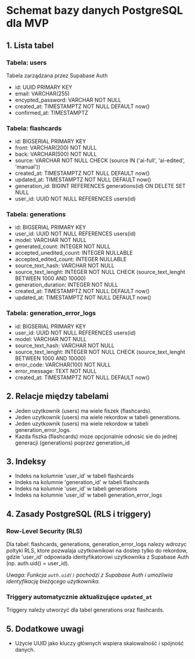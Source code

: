 # Schemat bazy danych PostgreSQL dla MVP

## 1. Lista tabel

### Tabela: users
Tabela zarządzana przez Supabase Auth

- id: UUID PRIMARY KEY
- email: VARCHAR(255)
- encypted_password: VARCHAR NOT NULL
- created_at: TIMESTAMPTZ NOT NULL DEFAULT now()
- confirmed_at: TIMESTAMPTZ

### Tabela: flashcards
- id: BIGSERIAL PRIMARY KEY
- front: VARCHAR(200) NOT NULL
- back: VARCHAR(500) NOT NULL
- source: VARCHAR NOT NULL CHECK (source IN ('ai-full', 'ai-edited', 'manual'))
- created_at: TIMESTAMPTZ NOT NULL DEFAULT now()
- updated_at: TIMESTAMPTZ NOT NULL DEFAULT now()
- generation_id: BIGINT REFERENCES generations(id) ON DELETE SET NULL
- user_id: UUID NOT NULL REFERENCES users(id)

### Tabela: generations
- id: BIGSERIAL PRIMARY KEY
- user_id: UUID NOT NULL REFERENCES users(id)
- model: VARCHAR NOT NULL
- generated_count: INTEGER NOT NULL
- accepted_unedited_count: INTEGER NULLABLE
- accepted_edited_count: INTEGER NULLABLE
- source_text_hash: VARCHAR NOT NULL
- source_text_lenght: INTEGER NOT NULL CHECK (source_text_lenght BETWEEN 1000 AND 10000)
- generation_duration: INTEGER NOT NULL
- created_at: TIMESTAMPTZ NOT NULL DEFAULT now()
- updated_at: TIMESTAMPTZ NOT NULL DEFAULT now()

### Tabela: generation_error_logs
- id: BIGSERIAL PRIMARY KEY
- user_id: UUID NOT NULL REFERENCES users(id)
- model: VARCHAR NOT NULL
- source_text_hash: VARCHAR NOT NULL
- source_text_lenght: INTEGER NOT NULL CHECK (source_text_lenght BETWEEN 1000 AND 10000)
- error_code: VARCHAR(100) NOT NULL
- error_message: TEXT NOT NULL
- created_at: TIMESTAMPTZ NOT NULL DEFAULT now()


## 2. Relacje między tabelami

- Jeden uzytkownik (users) ma wiele fiszek (flashcards).
- Jeden uzytkownik (users) ma wiele rekordow w tabeli generations.
- Jeden uzytkownik (users) ma wiele rekordow w tabeli generation_error_logs.
- Kazda fiszka (flashcards) moze opcjonalnie odnosic sie do jednej generacji (generations) poprzez generation_id


## 3. Indeksy

- Indeks na kolumnie 'user_id' w tabeli flashcards
- Indeks na kolumnie 'generation_id' w tabeli flashcards
- Indeks na kolumnie 'user_id' w tabeli generations
- Indeks na kolumnie 'user_id' w tabeli generation_error_logs


## 4. Zasady PostgreSQL (RLS i triggery)

### Row-Level Security (RLS)
Dla tabel: flashcards, generations, generation_error_logs nalezy wdrozyc poltyki RLS, ktore pozwalaja uzytkownikowi na dostep tylko do rekordow, gdzie 'user_id' odpowiada identyfikatorowi uzytkownika z Supabase Auth (np. auth.uid() = user_id).


*Uwaga: Funkcja `auth.uid()` pochodzi z Supabase Auth i umożliwia identyfikację bieżącego użytkownika.*

### Triggery automatycznie aktualizujące `updated_at`
Triggery należy utworzyć dla tabel generations oraz flashcards.


## 5. Dodatkowe uwagi

- Użycie UUID jako kluczy głównych wspiera skalowalność i spójność danych.
